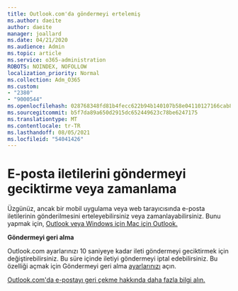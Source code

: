 ```yaml
---
title: Outlook.com'da göndermeyi ertelemiş
ms.author: daeite
author: daeite
manager: joallard
ms.date: 04/21/2020
ms.audience: Admin
ms.topic: article
ms.service: o365-administration
ROBOTS: NOINDEX, NOFOLLOW
localization_priority: Normal
ms.collection: Adm_O365
ms.custom:
- "2380"
- "9000544"
ms.openlocfilehash: 028768348fd81b4fecc622b94b140107b58e04110127166cab8e92ce3ab33b36
ms.sourcegitcommit: b5f7da89a650d2915dc652449623c78be6247175
ms.translationtype: MT
ms.contentlocale: tr-TR
ms.lasthandoff: 08/05/2021
ms.locfileid: "54041426"
---
```

# <a name="delay-or-schedule-sending-email-messages"></a>E-posta iletilerini göndermeyi geciktirme veya zamanlama

Üzgünüz, ancak bir mobil uygulama veya web tarayıcısında e-posta iletilerinin gönderilmesini erteleyebilirsiniz veya zamanlayabilirsiniz. Bunu yapmak için, [Outlook veya Windows için Mac için Outlook.](https://products.office.com/outlook/email-and-calendar-software-microsoft-outlook)

**Göndermeyi geri alma**

Outlook.com ayarlarınızı 10 saniyeye kadar ileti göndermeyi geciktirmek için değiştirebilirsiniz. Bu süre içinde iletiyi göndermeyi iptal edebilirsiniz. Bu özelliği açmak için Göndermeyi geri alma [ayarlarınızı](https://outlook.live.com/mail/options/mail/messageContent/undoSend) açın.

[Outlook.com'da e-postayı geri çekme hakkında daha fazla bilgi alın.](https://support.office.com/article/c069ddde-5282-4085-8f4c-d7b133324f8a?wt.mc_id=Office_Outlook_com_Alchemy)